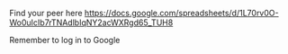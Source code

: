 Find your peer here
https://docs.google.com/spreadsheets/d/1L70rv0O-Wo0uIcIb7rTNAdlbIqNY2acWXRgd65_TUH8

Remember to log in to Google
